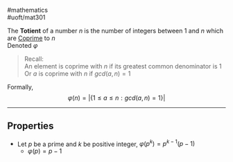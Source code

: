#mathematics  
#uoft/mat301 


The **Totient** of a number $n$ is the number of integers between 1 and $n$ which are [Coprime](Coprime.md) to $n$  
	Denoted $\varphi$

> Recall:  
> 	An element is coprime with $n$ if its greatest common denominator is 1  
> 	Or $a$ is coprime with $n$ if $gcd(a,n)=1$ 

Formally,  
$$\varphi(n)=|\{1\leq a \leq n:gcd(a,n)=1\}|$$

---
## Properties
- Let $p$ be a prime and $k$ be positive integer, $\varphi(p^{k})=p^{k-1}(p-1)$
	- $\varphi(p)=p-1$